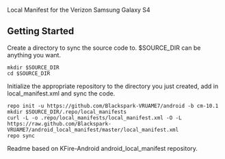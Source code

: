 Local Manifest for the Verizon Samsung Galaxy S4

Getting Started
---------------
Create a directory to sync the source code to.  $SOURCE_DIR can be anything you want.
```
mkdir $SOURCE_DIR
cd $SOURCE_DIR
```

Initialize the appropriate repository to the directory you just created, add in local_manifest.xml and sync the code.
```
repo init -u https://github.com/Blackspark-VRUAME7/android -b cm-10.1
mkdir $SOURCE_DIR/.repo/local_manifests
curl -L -o .repo/local_manifests/local_manifest.xml -O -L https://raw.github.com/Blackspark-VRUAME7/android_local_manifest/master/local_manifest.xml
repo sync
```

Readme based on KFire-Android android_local_manifest repository.
